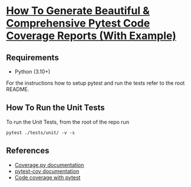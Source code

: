 # [How To Generate Beautiful & Comprehensive Pytest Code Coverage Reports (With Example)](https://pytest-with-eric.com/pytest-best-practices/pytest-code-coverage-reports/)

## Requirements
* Python (3.10+)

For the instructions how to setup pytest and run the tests refer to the root README.

## How To Run the Unit Tests
To run the Unit Tests, from the root of the repo run
```commandline
pytest ./tests/unit/ -v -s
```

## References

* [Coverage.py documentation](https://coverage.readthedocs.io/en/7.6.9/)
* [pytest-cov documentation](https://pytest-cov.readthedocs.io/en/latest/reporting.html)
* [Code coverage with pytest](https://medium.com/@sumanrbt1997/code-coverage-with-pytest-1f72653b0bf2)
